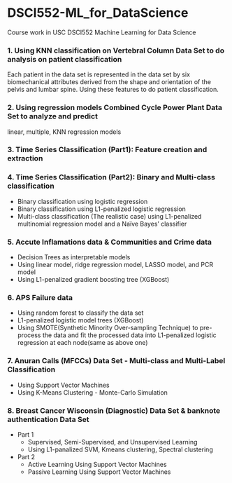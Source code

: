 # DSCI552-ML_for_DataScience
Course work in USC DSCI552 Machine Learning for Data Science

### 1. Using KNN classification on Vertebral Column Data Set to do analysis on patient classification
Each patient in the data set is represented in the data set by six biomechanical attributes derived from the shape and orientation of the pelvis and lumbar spine. Using these features to do patient classification.

### 2. Using regression models Combined Cycle Power Plant Data Set to analyze and predict
linear, multiple, KNN regression models

### 3. Time Series Classification (Part1): Feature creation and extraction
### 4. Time Series Classification (Part2): Binary and Multi-class classification
  - Binary classification using logistic regression
  - Binary classification using L1-penalized logistic regression
  - Multi-class classification (The realistic case) using L1-penalized multinomial regression model and a Naïve Bayes’ classifier

### 5. Accute Inflamations data & Communities and Crime data
  - Decision Trees as interpretable models
  - Using linear model, ridge regression model, LASSO model, and PCR model
  - Using L1-penalized gradient boosting tree (XGBoost)

### 6. APS Failure data
  - Using random forest to classify the data set
  - L1-penalized logistic model trees (XGBoost)
  - Using SMOTE(Synthetic Minority Over-sampling Technique) to pre-process the data and fit the processed data into L1-penalized logistic regression at each node(same as above one)

### 7. Anuran Calls (MFCCs) Data Set - Multi-class and Multi-Label Classification
  - Using Support Vector Machines
  - Using K-Means Clustering - Monte-Carlo Simulation

### 8. Breast Cancer Wisconsin (Diagnostic) Data Set & banknote authentication Data Set
  - Part 1
    - Supervised, Semi-Supervised, and Unsupervised Learning
    - Using L1-panalized SVM, Kmeans clustering, Spectral clustering
  - Part 2
    - Active Learning Using Support Vector Machines
    - Passive Learning Using Support Vector Machines

